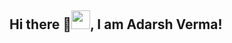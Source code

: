 ## Hi there 👋<img src=https://images.app.goo.gl/SLz2Q7RXYJqYFsVGA width="30px">, I am Adarsh Verma! 

<!--
**adarshv2403/adarshv2403** is a ✨ _special_ ✨ repository because its `README.md` (this file) appears on your GitHub profile.

Here are some ideas to get you started:

- 🔭 I’m currently working on ...
- 🌱 I’m currently learning ...
- 👯 I’m looking to collaborate on ...
- 🤔 I’m looking for help with ...
- 💬 Ask me about ...
- 📫 How to reach me: ...
- 😄 Pronouns: ...
- ⚡ Fun fact: ...
-->
